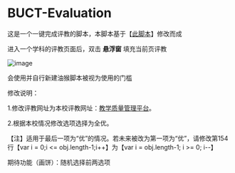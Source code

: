 # BUCT-Evaluation
这是一个一键完成评教的脚本，本脚本基于【[此脚本](https://github.com/Li7777777/tustPJ)】修改而成

进入一个学科的评教页面后，双击 **悬浮窗** 填充当前页评教

![image](https://user-images.githubusercontent.com/66006338/141921480-c45ff006-bd7a-4b6a-85b7-751a7ae97891.png)


会使用并自行新建油猴脚本被视为使用的门槛


修改说明：

1.修改评教网址为本校评教网址：[教学质量管理平台](https://buct.mycospxk.com/index.html?v=3.3.0#/user/login)。

2.根据本校情况修改选项选择为全优。

【注】适用于最后一项为“优”的情况。若未来被改为第一项为“优”，请修改第154行【var i = 0;i <= obj.length-1;i++】为【var i = obj.length-1; i >= 0; i--】

期待功能（画饼）：随机选择前两选项
